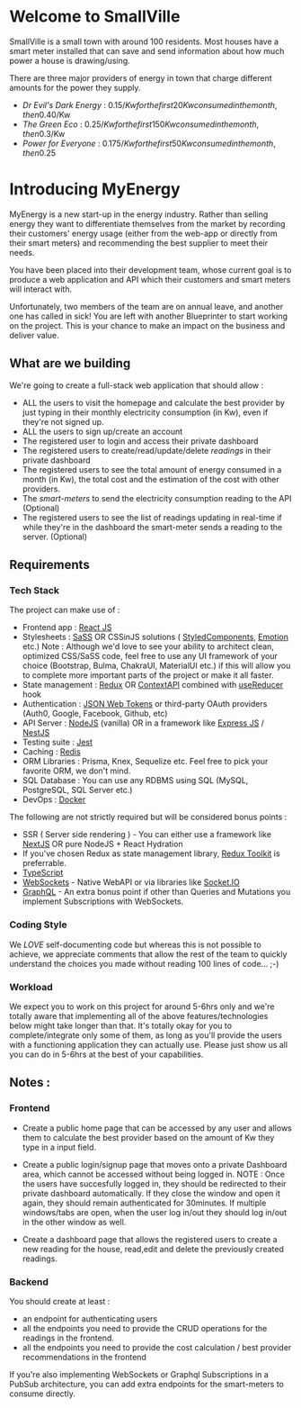 # Welcome to SmallVille

SmallVille is a small town with around 100 residents. Most houses have a smart meter installed that can save and send information about how much power a house is drawing/using.

There are three major providers of energy in town that charge different amounts for the power they supply.

- _Dr Evil's Dark Energy_ : 0.15$/Kw for the first 20Kw consumed in the month, then 0.40$/Kw
- _The Green Eco_ : 0.25$/Kw for the first 150Kw consumed in the month, then 0.3$/Kw
- _Power for Everyone_ : 0.175$/Kw for the first 50Kw consumed in the month, then 0.25$

# Introducing MyEnergy

MyEnergy is a new start-up in the energy industry. Rather than selling energy they want to differentiate themselves from the market by recording their customers' energy usage (either from the web-app or directly from their smart meters) and recommending the best supplier to meet their needs.

You have been placed into their development team, whose current goal is to produce a web application and API which their customers and smart meters will interact with.

Unfortunately, two members of the team are on annual leave, and another one has called in sick! You are left with another Blueprinter to start working on the project. This is your chance to make an impact on the business and deliver value.


## What are we building

We're going to create a full-stack web application that should allow : 

- ALL the users to visit the homepage and calculate the best provider by just typing in their monthly electricity consumption (in Kw), even if they're not signed up.
- ALL the users to sign up/create an account
- The registered user to login and access their private dashboard
- The registered users to create/read/update/delete _readings_ in their private dashboard
- The registered users to see the total amount of energy consumed in a month (in Kw), the total cost and the estimation of the cost with other providers.
- The _smart-meters_ to send the electricity consumption reading to the API (Optional)
- The registered users to see the list of readings updating in real-time if while they're in the dashboard the smart-meter sends a reading to the server. (Optional)


## Requirements

### Tech Stack

The project can make use of :
- Frontend app : [React JS](https://reactjs.org)
- Stylesheets : [SaSS](https://sass-lang.com/) OR CSSinJS solutions ( [StyledComponents](https://styled-components.com/),  [Emotion](https://emotion.sh/) etc.)
Note : Although we'd love to see your ability to architect clean, optimized CSS/SaSS code, feel free to use any UI framework of your choice (Bootstrap, Bulma, ChakraUI, MaterialUI etc.) if this will allow you to complete more important parts of the project or make it all faster.
- State management : [Redux](https://reduxjs.org) OR [ContextAPI](https://reactjs.org/docs/context.html) combined with [useReducer](https://reactjs.org/docs/hooks-reference.html#usereducer) hook
- Authentication : [JSON Web Tokens](https://jwt.io/) or third-party OAuth providers (Auth0, Google, Facebook, Github, etc)
- API Server : [NodeJS](https://nodejs.org) (vanilla) OR in a framework like [Express JS](http://expressjs.com/) / [NestJS](https://nestjs.com/)
- Testing suite : [Jest](https://jestjs.io/)
- Caching : [Redis](https://redis.io)
- ORM Libraries : Prisma, Knex, Sequelize etc. Feel free to pick your favorite ORM, we don't mind.
- SQL Database : You can use any RDBMS using SQL (MySQL, PostgreSQL, SQL Server etc.)
- DevOps : [Docker](https://www.docker.com/)

The following are not strictly required but will be considered bonus points :
- SSR ( Server side rendering ) - You can either use a framework like [NextJS](https://nextjs.org) OR pure NodeJS + React Hydration
- If you've chosen Redux as state management library, [Redux Toolkit](https://redux-toolkit.js.org/) is preferrable.
- [TypeScript](https://www.typescriptlang.org/)
- [WebSockets](https://en.wikipedia.org/wiki/WebSocket) - Native WebAPI or via libraries like [Socket.IO](https://socket.io/)
- [GraphQL](https://graphql.org/) -  An extra bonus point if other than Queries and Mutations you implement Subscriptions with WebSockets.

### Coding Style

We _LOVE_ self-documenting code but whereas this is not possible to achieve, we appreciate comments that allow the rest of the team to quickly understand the choices you made without reading 100 lines of code... ;-)

### Workload

We expect you to work on this project for around 5-6hrs only and we're totally aware that implementing all of the above features/technologies below might take longer than that.
It's totally okay for you to complete/integrate only some of them, as long as you'll provide the users with a functioning application they can actually use. 
Please just show us all you can do in 5-6hrs at the best of your capabilities.

## Notes :

### Frontend

- Create a public home page that can be accessed by any user and allows them to calculate the best provider based on the amount of Kw they type in a input field.

- Create a public login/signup page that moves onto a private Dashboard area, which cannot be accessed without being logged in. 
NOTE : Once the users have succesfully logged in, they should be redirected to their private dashboard automatically.
If they close the window and open it again, they should remain authenticated for 30minutes.
If multiple windows/tabs are open, when the user log in/out they should log in/out in the other window as well.

- Create a dashboard page that allows the registered users to create a new reading for the house, read,edit and delete the previously created readings.


### Backend

You should create at least :
- an endpoint for authenticating users
- all the endpoints you need to provide the CRUD operations for the readings in the frontend.
- all the endpoints you need to provide the cost calculation / best provider recommendations in the frontend

If you're also implementing WebSockets or Graphql Subscriptions in a PubSub architecture, you can add extra endpoints for the smart-meters to consume directly.
